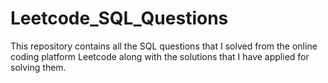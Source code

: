 # Leetcode_SQL_Questions
This repository contains all the SQL questions that I solved from the online coding platform Leetcode along with the solutions that I have applied for solving them.
